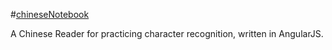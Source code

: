 #[chineseNotebook](https://chinesenotebook.firebaseapp.com)

A Chinese Reader for practicing character recognition, written in AngularJS.
